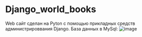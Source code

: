 # Django_world_books
Web сайт сделан на Pyton с помощью прикладных средств администрироввания Django.
База данных в MySql:
![image](https://user-images.githubusercontent.com/95234863/191929614-513dec4f-28b3-4085-a75e-81991ca7533a.png)

    
  
  
  
  
